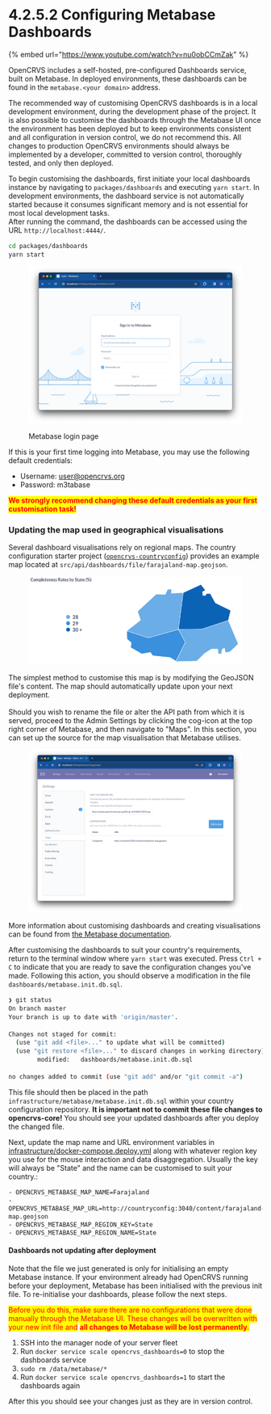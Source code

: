 # 4.2.5.2 Configuring Metabase Dashboards

{% embed url="https://www.youtube.com/watch?v=nu0obCCmZak" %}



OpenCRVS includes a self-hosted, pre-configured Dashboards service, built on Metabase. In deployed environments, these dashboards can be found in the `metabase.<your domain>` address.&#x20;

The recommended way of customising OpenCRVS dashboards is in a local development environment, during the development phase of the project. It is also possible to customise the dashboards through the Metabase UI once the environment has been deployed but to keep environments consistent and all configuration in version control, we do not recommend this. All changes to production OpenCRVS environments should always be implemented by a developer, committed to version control, thoroughly tested, and only then deployed.

To begin customising the dashboards, first initiate your local dashboards instance by navigating to `packages/dashboards` and executing `yarn start`. In development environments, the dashboard service is not automatically started because it consumes significant memory and is not essential for most local development tasks. \
After running the command, the dashboards can be accessed using the URL `http://localhost:4444/`.

```bash
cd packages/dashboards
yarn start
```

<figure><img src="../../../../.gitbook/assets/image (53).png" alt=""><figcaption><p>Metabase login page</p></figcaption></figure>

If this is your first time logging into Metabase, you may use the following default credentials:

* Username: user@opencrvs.org
* Password: m3tabase

<mark style="color:red;">**We strongly recommend changing these default credentials as your first customisation task!**</mark>

### Updating the map used in geographical visualisations

Several dashboard visualisations rely on regional maps. The country configuration starter project ([`opencrvs-countryconfig`](https://github.com/opencrvs/opencrvs-countryconfig)) provides an example map located at `src/api/dashboards/file/farajaland-map.geojson`.

<figure><img src="../../../../.gitbook/assets/image (55).png" alt=""><figcaption></figcaption></figure>

The simplest method to customise this map is by modifying the GeoJSON file's content. The map should automatically update upon your next deployment.\
\
Should you wish to rename the file or alter the API path from which it is served, proceed to the Admin Settings by clicking the cog-icon at the top right corner of Metabase, and then navigate to "Maps". In this section, you can set up the source for the map visualisation that Metabase utilises.

<figure><img src="../../../../.gitbook/assets/image (54).png" alt=""><figcaption></figcaption></figure>

More information about customising dashboards and creating visualisations can be found from [the Metabase documentation](https://www.metabase.com/docs/latest/).

After customising the dashboards to suit your country's requirements, return to the terminal window where `yarn start` was executed. Press `Ctrl + C` to indicate that you are ready to save the configuration changes you've made. Following this action, you should observe a modification in the file `dashboards/metabase.init.db.sql`.

```bash
❯ git status
On branch master
Your branch is up to date with 'origin/master'.

Changes not staged for commit:
  (use "git add <file>..." to update what will be committed)
  (use "git restore <file>..." to discard changes in working directory)
        modified:   dashboards/metabase.init.db.sql

no changes added to commit (use "git add" and/or "git commit -a")
```

This file should then be placed in the path `infrastructure/metabase/metabase.init.db.sql` within your country configuration repository. **It is important not to commit these file changes to opencrvs-core!** You should see your updated dashboards after you deploy the changed file.

Next, update the map name and URL environment variables in [infrastructure/docker-compose.deploy.yml](https://github.com/opencrvs/opencrvs-countryconfig/blob/7be22de4d2bf8821329f5122e436958f7eff8872/infrastructure/docker-compose.deploy.yml#L969) along with whatever region key you use for the mouse interaction and data disaggregation.  Usually the key will always be "State" and the name can be customised to suit your country.:

```
- OPENCRVS_METABASE_MAP_NAME=Farajaland
- OPENCRVS_METABASE_MAP_URL=http://countryconfig:3040/content/farajaland-map.geojson
- OPENCRVS_METABASE_MAP_REGION_KEY=State
- OPENCRVS_METABASE_MAP_REGION_NAME=State
```

#### Dashboards not updating after deployment

Note that the file we just generated is only for initialising an empty Metabase instance. If your environment already had OpenCRVS running before your deployment, Metabase has been initialised with the previous init file. To re-initialise your dashboards, please follow the next steps.&#x20;

<mark style="color:red;">Before you do this, make sure there are no configurations that were done manually through the Metabase UI. These changes will be overwritten with your new init file and</mark> <mark style="color:red;"></mark><mark style="color:red;">**all changes to Metabase will be lost permanently**</mark><mark style="color:red;">.</mark>

1. SSH into the manager node of your server fleet
2. Run `docker service scale opencrvs_dashboards=0` to stop the dashboards service
3. `sudo rm /data/metabase/*`
4. Run `docker service scale opencrvs_dashboards=1` to start the dashboards again

After this you should see your changes just as they are in version control.





